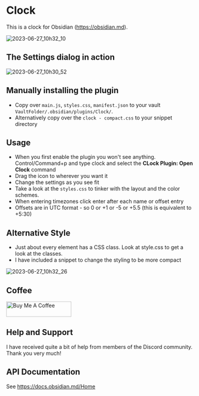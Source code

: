 # Clock

This is a clock for Obsidian (https://obsidian.md).

![2023-06-27_10h32_10](https://github.com/ms3056/clock/assets/23712700/dc5962d5-0d4d-45c8-9426-0bb426b1c6ee)

## The Settings dialog in action

![2023-06-27_10h30_52](https://github.com/ms3056/clock/assets/23712700/f32971fd-ce37-4244-bf39-cbaf195fd1ca)

## Manually installing the plugin

-   Copy over `main.js`, `styles.css`, `manifest.json` to your vault `VaultFolder/.obsidian/plugins/Clock/`.
-   Alternatively copy over the `clock - compact.css` to your snippet directory

## Usage

-   When you first enable the plugin you won't see anything. Control/Command+p and type clock and select the **CLock Plugin: Open Clock** command
-   Drag the icon to wherever you want it
-   Change the settings as you see fit
-   Take a look at the `styles.css` to tinker with the layout and the color schemes.
-   When entering timezones click enter after each name or offset entry
-   Offsets are in UTC format - so 0 or +1 or -5 or +5.5 (this is equivalent to +5:30)

## Alternative Style

-   Just about every element has a CSS class. Look at style.css to get a look at the classes.
-   I have included a snippet to change the styling to be more compact

![2023-06-27_10h32_26](https://github.com/ms3056/clock/assets/23712700/bd99d033-0622-40cb-84c6-17abc7b7039d)

## Coffee

<a href="https://www.buymeacoffee.com/mstam30561" target="_blank"><img src="https://cdn.buymeacoffee.com/buttons/default-orange.png" alt="Buy Me A Coffee" height="41" width="174"></a>

## Help and Support

I have received quite a bit of help from members of the Discord community. Thank you very much!

## API Documentation

See https://docs.obsidian.md/Home
